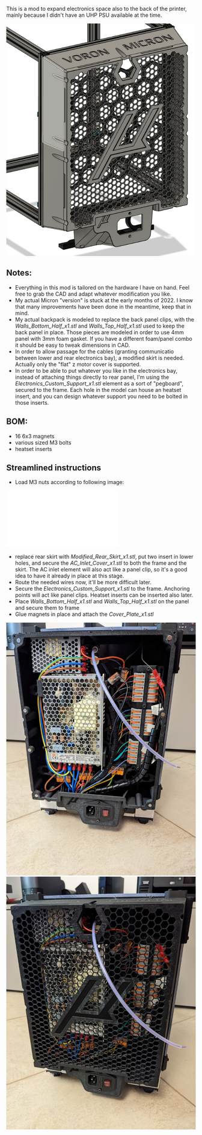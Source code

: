 This is a mod to expand electronics space also to the back of the printer, mainly because I didn't have an UHP PSU available at the time.

![CAD view](./Images/ClosedBackpack.PNG)

## Notes:
- Everything in this mod is tailored on the hardware I have on hand. Feel free to grab the CAD and adapt whatever modification you like.
- My actual Micron "version" is stuck at the early months of 2022. I know that many improvements have been done in the meantime, keep that in mind.
- My actual backpack is modeled to replace the back panel clips, with the *Walls_Bottom_Half_x1.stl* and *Walls_Top_Half_x1.stl* used to keep the back panel in place.
Those pieces are modeled in order to use 4mm panel with 3mm foam gasket. If you have a different foam/panel combo it should be easy to tweak dimensions in CAD.
- In order to allow passage for the cables (granting communicatio between lower and rear electronics bay), a modified skirt is needed. Actually only the "flat" z motor cover is supported.
- In order to be able to put whatever you like in the electronics bay, instead of attaching things directly to rear panel, I'm using the *Electronics_Custom_Support_x1.stl* element as a sort of "pegboard", secured to the frame.
Each hole in the model can house an heatset insert, and you can design whatever support you need to be bolted in those inserts.

## BOM:
- 16 6x3 magnets
- various sized M3 bolts
- heatset inserts

## Streamlined instructions
- Load M3 nuts according to following image:

![Preload scheme](./Images/PreloadScheme.pdf)

- replace rear skirt with *Modified_Rear_Skirt_x1.stl*, put two insert in lower holes, and secure the *AC_Inlet_Cover_x1.stl* to both the frame and the skirt.
The AC inlet element will also act like a panel clip, so it's a good idea to have it already in place at this stage.
- Route the needed wires now, it'll be more difficult later.
- Secure the *Electronics_Custom_Support_x1.stl* to the frame. Anchoring points will act like panel clips. Heatset inserts can be inserted also later.
- Place *Walls_Bottom_Half_x1.stl* and *Walls_Top_Half_x1.stl* on the panel and secure them to frame
- Glue magnets in place and attach the *Cover_Plate_x1.stl*

![Real thing closed](./Images/Real_Backpack.jpg)
![Real thing open](./Images/Real_Backpack2.jpg)
